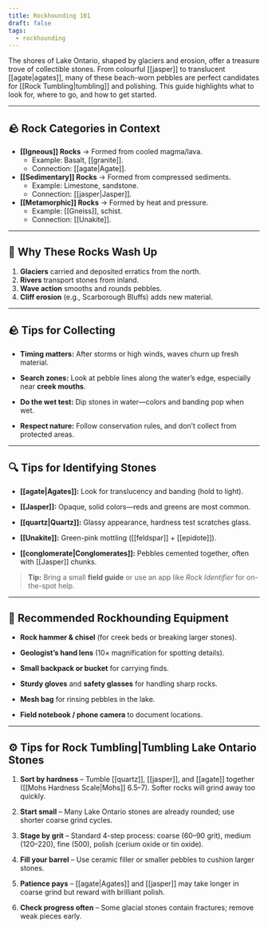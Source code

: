 ```yaml
---
title: Rockhounding 101
draft: false
tags:
  - rockhounding
---
```


The shores of Lake Ontario, shaped by glaciers and erosion, offer a treasure trove of collectible stones. From colourful [[jasper]] to translucent [[agate|agates]], many of these beach-worn pebbles are perfect candidates for [[Rock Tumbling|tumbling]] and polishing. This guide highlights what to look for, where to go, and how to get started.

---
## 🪨 Rock Categories in Context

- **[[Igneous]] Rocks** → Formed from cooled magma/lava. 
	- Example: Basalt, [[granite]]. 
	- Connection: [[agate|Agate]].  
- **[[Sedimentary]] Rocks** → Formed from compressed sediments. 
	- Example: Limestone, sandstone. 
	- Connection: [[jasper|Jasper]].  
- **[[Metamorphic]] Rocks** → Formed by heat and pressure. 
	- Example: [[Gneiss]], schist. 
	- Connection: [[Unakite]].  

---
## 🌊 Why These Rocks Wash Up

1. **Glaciers** carried and deposited erratics from the north.  
2. **Rivers** transport stones from inland.  
3. **Wave action** smooths and rounds pebbles.  
4. **Cliff erosion** (e.g., Scarborough Bluffs) adds new material.  

---
## 🪨 Tips for Collecting

- **Timing matters:** After storms or high winds, waves churn up fresh material.
    
- **Search zones:** Look at pebble lines along the water’s edge, especially near **creek mouths**.
    
- **Do the wet test:** Dip stones in water—colors and banding pop when wet.
    
- **Respect nature:** Follow conservation rules, and don’t collect from protected areas.

---

## 🔍 Tips for Identifying Stones

- **[[agate|Agates]]:** Look for translucency and banding (hold to light).
    
- **[[Jasper]]:** Opaque, solid colors—reds and greens are most common.
    
- **[[quartz|Quartz]]:** Glassy appearance, hardness test scratches glass.
    
- **[[Unakite]]:** Green-pink mottling ([[feldspar]] + [[epidote]]).
    
- **[[conglomerate|Conglomerates]]:** Pebbles cemented together, often with [[Jasper]] chunks.

> **Tip:** Bring a small **field guide** or use an app like _Rock Identifier_ for on-the-spot help.

---

## 🎒 Recommended Rockhounding Equipment

- **Rock hammer & chisel** (for creek beds or breaking larger stones).
    
- **Geologist’s hand lens** (10× magnification for spotting details).
    
- **Small backpack or bucket** for carrying finds.
    
- **Sturdy gloves** and **safety glasses** for handling sharp rocks.
    
- **Mesh bag** for rinsing pebbles in the lake.
    
- **Field notebook / phone camera** to document locations.

---

## ⚙️ Tips for Rock Tumbling|Tumbling Lake Ontario Stones

1. **Sort by hardness** – Tumble [[quartz]], [[jasper]], and [[agate]] together ([[Mohs Hardness Scale|Mohs]] 6.5–7). Softer rocks will grind away too quickly.
    
2. **Start small** – Many Lake Ontario stones are already rounded; use shorter coarse grind cycles.
    
3. **Stage by grit** – Standard 4-step process: coarse (60–90 grit), medium (120–220), fine (500), polish (cerium oxide or tin oxide).
    
4. **Fill your barrel** – Use ceramic filler or smaller pebbles to cushion larger stones.
    
5. **Patience pays** – [[agate|Agates]] and [[jasper]] may take longer in coarse grind but reward with brilliant polish.
    
6. **Check progress often** – Some glacial stones contain fractures; remove weak pieces early.
